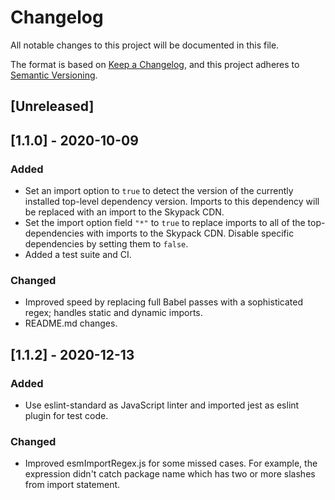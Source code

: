 # Changelog

All notable changes to this project will be documented in this file.

The format is based on [Keep a Changelog](https://keepachangelog.com/en/1.0.0/),
and this project adheres to [Semantic Versioning](https://semver.org/spec/v2.0.0.html).

## [Unreleased]

## [1.1.0] - 2020-10-09

### Added

- Set an import option to `true` to detect the version of the currently installed top-level dependency version.
  Imports to this dependency will be replaced with an import to the Skypack CDN.
- Set the import option field `"*"` to `true` to replace imports to all of the top-dependencies with imports
  to the Skypack CDN. Disable specific dependencies by setting them to `false`.
- Added a test suite and CI.

### Changed

- Improved speed by replacing full Babel passes with a sophisticated regex; handles static and dynamic imports.
- README.md changes.

## [1.1.2] - 2020-12-13

### Added

- Use eslint-standard as JavaScript linter and imported jest as eslint plugin for test code.

### Changed

- Improved esmImportRegex.js for some missed cases.
  For example, the expression didn't catch package name which has two or more slashes from import statement.
